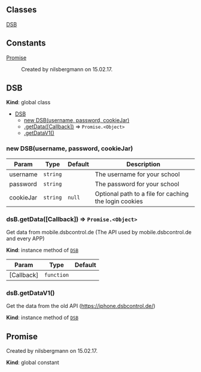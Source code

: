 ## Classes

<dl>
<dt><a href="#DSB">DSB</a></dt>
<dd></dd>
</dl>

## Constants

<dl>
<dt><a href="#Promise">Promise</a></dt>
<dd><p>Created by nilsbergmann on 15.02.17.</p>
</dd>
</dl>

<a name="DSB"></a>

## DSB
**Kind**: global class  

* [DSB](#DSB)
    * [new DSB(username, password, cookieJar)](#new_DSB_new)
    * [.getData([Callback])](#DSB+getData) ⇒ <code>Promise.&lt;Object&gt;</code>
    * [.getDataV1()](#DSB+getDataV1)

<a name="new_DSB_new"></a>

### new DSB(username, password, cookieJar)

| Param | Type | Default | Description |
| --- | --- | --- | --- |
| username | <code>string</code> |  | The username for your school |
| password | <code>string</code> |  | The password for your school |
| cookieJar | <code>string</code> | <code>null</code> | Optional path to a file for caching the login cookies |

<a name="DSB+getData"></a>

### dsB.getData([Callback]) ⇒ <code>Promise.&lt;Object&gt;</code>
Get data from mobile.dsbcontrol.de (The API used by mobile.dsbcontrol.de and every APP)

**Kind**: instance method of <code>[DSB](#DSB)</code>  

| Param | Type | Default |
| --- | --- | --- |
| [Callback] | <code>function</code> | <code></code> | 

<a name="DSB+getDataV1"></a>

### dsB.getDataV1()
Get the data from the old API (https://iphone.dsbcontrol.de/)

**Kind**: instance method of <code>[DSB](#DSB)</code>  
<a name="Promise"></a>

## Promise
Created by nilsbergmann on 15.02.17.

**Kind**: global constant  
